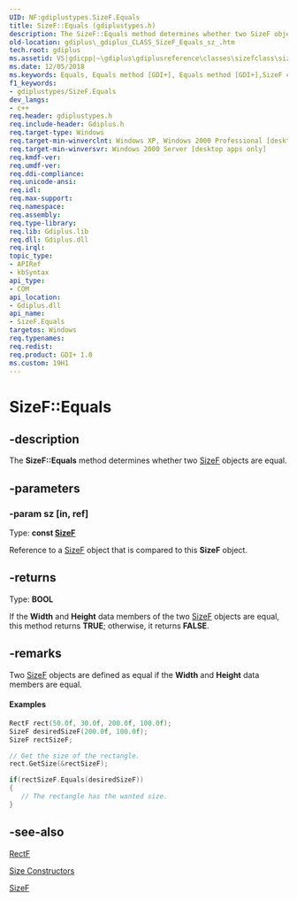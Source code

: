 ```yaml
---
UID: NF:gdiplustypes.SizeF.Equals
title: SizeF::Equals (gdiplustypes.h)
description: The SizeF::Equals method determines whether two SizeF objects are equal.
old-location: gdiplus\_gdiplus_CLASS_SizeF_Equals_sz_.htm
tech.root: gdiplus
ms.assetid: VS|gdicpp|~\gdiplus\gdiplusreference\classes\sizefclass\sizefmethods\equals_12sz.htm
ms.date: 12/05/2018
ms.keywords: Equals, Equals method [GDI+], Equals method [GDI+],SizeF class, SizeF class [GDI+],Equals method, SizeF.Equals, SizeF::Equals, _gdiplus_CLASS_SizeF_Equals_sz_, gdiplus._gdiplus_CLASS_SizeF_Equals_sz_
f1_keywords:
- gdiplustypes/SizeF.Equals
dev_langs:
- c++
req.header: gdiplustypes.h
req.include-header: Gdiplus.h
req.target-type: Windows
req.target-min-winverclnt: Windows XP, Windows 2000 Professional [desktop apps only]
req.target-min-winversvr: Windows 2000 Server [desktop apps only]
req.kmdf-ver: 
req.umdf-ver: 
req.ddi-compliance: 
req.unicode-ansi: 
req.idl: 
req.max-support: 
req.namespace: 
req.assembly: 
req.type-library: 
req.lib: Gdiplus.lib
req.dll: Gdiplus.dll
req.irql: 
topic_type:
- APIRef
- kbSyntax
api_type:
- COM
api_location:
- Gdiplus.dll
api_name:
- SizeF.Equals
targetos: Windows
req.typenames: 
req.redist: 
req.product: GDI+ 1.0
ms.custom: 19H1
---
```


# SizeF::Equals


## -description


The <b>SizeF::Equals</b> method determines whether two 
			<a href="https://docs.microsoft.com/windows/desktop/api/gdiplustypes/nl-gdiplustypes-sizef">SizeF</a> objects are equal.


## -parameters




### -param sz [in, ref]

Type: <b>const <a href="https://docs.microsoft.com/windows/desktop/api/gdiplustypes/nl-gdiplustypes-sizef">SizeF</a></b>

Reference to a 
					<a href="https://docs.microsoft.com/windows/desktop/api/gdiplustypes/nl-gdiplustypes-sizef">SizeF</a> object that is compared to this 
					<b>SizeF</b> object. 


## -returns



Type: <b>BOOL</b>

If the 
						<b>Width</b> and 
						<b>Height</b> data members of the two 
						<a href="https://docs.microsoft.com/windows/desktop/api/gdiplustypes/nl-gdiplustypes-sizef">SizeF</a> objects are equal, this method returns <b>TRUE</b>; otherwise, it returns <b>FALSE</b>.




## -remarks



Two 
				<a href="https://docs.microsoft.com/windows/desktop/api/gdiplustypes/nl-gdiplustypes-sizef">SizeF</a> objects are defined as equal if the 
				<b>Width</b> and 
				<b>Height</b> data members are equal.


#### Examples




```cpp
RectF rect(50.0f, 30.0f, 200.0f, 100.0f);
SizeF desiredSizeF(200.0f, 100.0f);
SizeF rectSizeF;

// Get the size of the rectangle.
rect.GetSize(&rectSizeF);

if(rectSizeF.Equals(desiredSizeF))
{
   // The rectangle has the wanted size.
} 
```





## -see-also




<a href="https://docs.microsoft.com/windows/desktop/api/gdiplustypes/nl-gdiplustypes-rectf">RectF</a>



<a href="https://docs.microsoft.com/windows/desktop/gdiplus/-gdiplus-class-size-constructors">Size Constructors</a>



<a href="https://docs.microsoft.com/windows/desktop/api/gdiplustypes/nl-gdiplustypes-sizef">SizeF</a>
 

 

